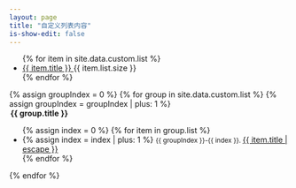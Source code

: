 ```yaml
---
layout: page
title: "自定义列表内容"
is-show-edit: false
---
```


<!-- > 这里获取的是_data文件夹里的custom.json文件，需要在custom.json配置 -->
<!-- 不想要标签可以注释掉以下代码片段 -->
<div class="site-tags">
    <ul class="nav">
        {% for item in site.data.custom.list  %}
            <li>
                <a href="#{{ item.title | replace:' ','-' }}" title="{{ item.title }}">
                    {{ item.title }}
                </a>
                <span>{{ item.list.size }}</span>
            </li>
        {% endfor %}
    </ul>
</div>

<div>
    {% assign groupIndex = 0 %}
    {% for group in site.data.custom.list  %}
        {% assign groupIndex = groupIndex | plus: 1 %}
        <div class="site-page-list">
            <legend id="{{ group.title | replace:' ','-' }}">
                <b>{{ group.title }}</b>
            </legend>
            <ul class="list">
                {% assign index = 0 %}
                {% for item in group.list %}
                <li>
                    {% assign index = index | plus: 1 %}
                    <small>{{ groupIndex }}-{{ index }}. </small>
                    <a class="post-link"
                        href="{{ site.baseurl }}{{ site.data.custom.basePath }}{{ item.path }}"
                        title="{{ item.title | escape }}"
                        >
                        {{ item.title | escape }}
                    </a>
                </li>
                {% endfor %}
            </ul>
        </div>
    {% endfor %}
</div>
